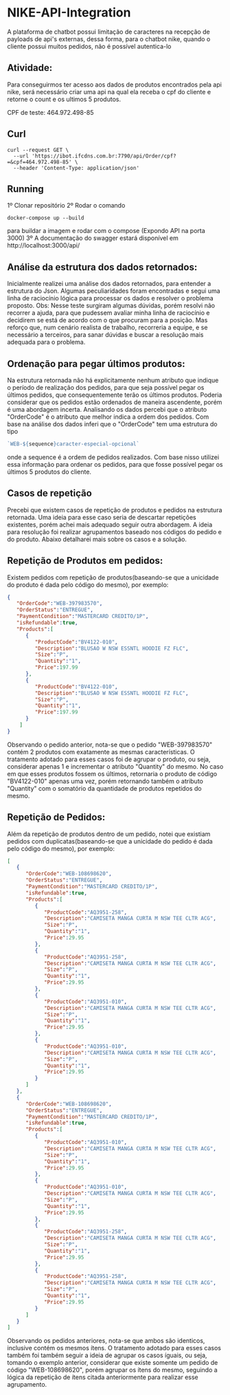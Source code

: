 # NIKE-API-Integration

A plataforma de chatbot possui limitação de caracteres na recepção de payloads de api's externas, dessa forma, para o chatbot nike, quando o cliente possui muitos pedidos, não é possível autentica-lo

## Atividade:
Para conseguirmos ter acesso aos dados de produtos encontrados pela api nike, será necessário criar uma api na qual ela receba o cpf do cliente e retorne o count e os ultimos 5 produtos.

CPF de teste: 
464.972.498-85

## Curl
```
curl --request GET \
  --url 'https://ibot.ifcdns.com.br:7790/api/Order/cpf?=&cpf=464.972.498-85' \
  --header 'Content-Type: application/json'
```

## Running
1º Clonar repositório
2º Rodar o comando 
```console
docker-compose up --build 
```
para buildar a imagem e rodar com o compose (Expondo API na porta 3000)
3º A documentação do swagger estará disponível em http://localhost:3000/api/

## Análise da estrutura dos dados retornados:
Inicialmente realizei uma análise dos dados retornados, para entender a estrutura do Json. Algumas peculiaridades foram encontradas e segui uma linha de raciocínio lógica para processar os dados e resolver o problema proposto. 
Obs: Nesse teste surgiram algumas dúvidas, porém resolvi não recorrer a ajuda, para que pudessem avaliar minha linha de raciocínio e decidirem se está de acordo com o que procuram para a posição. Mas reforço que, num cenário realista de trabalho, recorreria a equipe, e se necessário a terceiros, para sanar dúvidas e buscar a resolução mais adequada para o problema.

## Ordenação para pegar últimos produtos:
Na estrutura retornada não há explicitamente nenhum atributo que indique o período de realização dos pedidos, para que seja possível pegar os últimos pedidos, que consequentemente terão os últimos produtos. Poderia considerar que os pedidos estão ordenados de maneira ascendente, porém é uma abordagem incerta. 
Analisando os dados percebi que o atributo "OrderCode" é o atributo que melhor indica a ordem dos pedidos. Com base na análise dos dados inferi que o "OrderCode" tem uma estrutura do tipo 
```javascript
`WEB-${sequence}caracter-especial-opcional`
```
onde a sequence é a ordem de pedidos realizados. Com base nisso utilizei essa informação para ordenar os pedidos, para que fosse possível pegar os últimos 5 produtos do cliente.

## Casos de repetição
Precebi que existem casos de repetição de produtos e pedidos na estrutura retornada. Uma ideia para esse caso seria de descartar repetições existentes, porém achei mais adequado seguir outra abordagem. A ideia para resolução foi realizar agrupamentos baseado nos códigos do pedido e do produto. Abaixo detalharei mais sobre os casos e a solução.

## Repetição de Produtos em pedidos:
Existem pedidos com repetição de produtos(baseando-se que a unicidade do produto é dada pelo código do mesmo), por exemplo:
```json
{
   "OrderCode":"WEB-397983570",
   "OrderStatus":"ENTREGUE",
   "PaymentCondition":"MASTERCARD CREDITO/1P",
   "isRefundable":true,
   "Products":[
      {
         "ProductCode":"BV4122-010",
         "Description":"BLUSAO W NSW ESSNTL HOODIE FZ FLC",
         "Size":"P",
         "Quantity":"1",
         "Price":197.99
      },
      {
         "ProductCode":"BV4122-010",
         "Description":"BLUSAO W NSW ESSNTL HOODIE FZ FLC",
         "Size":"P",
         "Quantity":"1",
         "Price":197.99
      }
    ]
}
```
Observando o pedido anterior, nota-se que o pedido "WEB-397983570" contém 2 produtos com exatamente as mesmas características.
O tratamento adotado para esses casos foi de agrupar o produto, ou seja, considerar apenas 1 e incrementar o atributo "Quantity" do mesmo. No caso em que esses produtos fossem os últimos, retornaria o produto de código "BV4122-010" apenas uma vez, porém retornando também o atributo "Quantity" com o somatório da quantidade de produtos repetidos do mesmo.

## Repetição de Pedidos:
Além da repetição de produtos dentro de um pedido, notei que existiam pedidos com duplicatas(baseando-se que a unicidade do pedido é dada pelo código do mesmo), por exemplo:
```json
[
   {
      "OrderCode":"WEB-108698620",
      "OrderStatus":"ENTREGUE",
      "PaymentCondition":"MASTERCARD CREDITO/1P",
      "isRefundable":true,
      "Products":[
         {
            "ProductCode":"AQ3951-258",
            "Description":"CAMISETA MANGA CURTA M NSW TEE CLTR ACG",
            "Size":"P",
            "Quantity":"1",
            "Price":29.95
         },
         {
            "ProductCode":"AQ3951-258",
            "Description":"CAMISETA MANGA CURTA M NSW TEE CLTR ACG",
            "Size":"P",
            "Quantity":"1",
            "Price":29.95
         },
         {
            "ProductCode":"AQ3951-010",
            "Description":"CAMISETA MANGA CURTA M NSW TEE CLTR ACG",
            "Size":"P",
            "Quantity":"1",
            "Price":29.95
         },
         {
            "ProductCode":"AQ3951-010",
            "Description":"CAMISETA MANGA CURTA M NSW TEE CLTR ACG",
            "Size":"P",
            "Quantity":"1",
            "Price":29.95
         }
      ]
   },
   {
      "OrderCode":"WEB-108698620",
      "OrderStatus":"ENTREGUE",
      "PaymentCondition":"MASTERCARD CREDITO/1P",
      "isRefundable":true,
      "Products":[
         {
            "ProductCode":"AQ3951-010",
            "Description":"CAMISETA MANGA CURTA M NSW TEE CLTR ACG",
            "Size":"P",
            "Quantity":"1",
            "Price":29.95
         },
         {
            "ProductCode":"AQ3951-010",
            "Description":"CAMISETA MANGA CURTA M NSW TEE CLTR ACG",
            "Size":"P",
            "Quantity":"1",
            "Price":29.95
         },
         {
            "ProductCode":"AQ3951-258",
            "Description":"CAMISETA MANGA CURTA M NSW TEE CLTR ACG",
            "Size":"P",
            "Quantity":"1",
            "Price":29.95
         },
         {
            "ProductCode":"AQ3951-258",
            "Description":"CAMISETA MANGA CURTA M NSW TEE CLTR ACG",
            "Size":"P",
            "Quantity":"1",
            "Price":29.95
         }
      ]
   }
]
```
Observando os pedidos anteriores, nota-se que ambos são identicos, inclusive contém os mesmos ítens.
O tratamento adotado para esses casos também foi também seguir a ideia de agrupar os casos íguais, ou seja, tomando o exemplo anterior, considerar que existe somente um pedido de código "WEB-108698620", porém agrupar os ítens do mesmo, seguindo a lógica da repetição de ítens citada anteriormente para realizar esse agrupamento.
